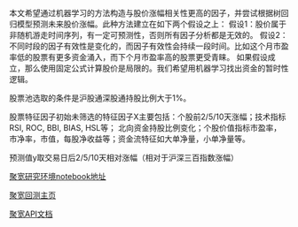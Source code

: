 本文希望通过机器学习的方法构造与股价涨幅相关性更高的因子，并尝试根据树回归模型预测未来股价涨幅。此种方法建立在如下两个假设之上： 
假设1：股价属于非随机游走时间序列，有一定可预测性，否则所有因子分析都是无效的。 
假设2：不同时段的因子有效性是变化的，而因子有效性会持续一段时间。比如这个月市盈率低的股票有更多资金涌入，而下个月市盈率高的股票更受青睐。
如果假设成立，那么使用固定公式计算股价是局限的。我们希望用机器学习找出资金的暂时性逻辑。

股票池选取的条件是沪股通深股通持股比例大于1%。

股票特征因子初始未筛选的特征因子X主要包括：个股前2/5/10天涨幅；技术指标RSI, ROC, BBI, BIAS, HSL等；
北向资金持股比例变化；个股价值指标市盈率，市净率，市值，每股净收益等；资金流特征如大单净量，小单净量等。

预测值y取交易日后2/5/10天相对涨幅（相对于沪深三百指数涨幅）

[聚宽研究环境notebook地址](https://www.joinquant.com/research)

[聚宽回测主页](https://www.joinquant.com/)

[聚宽API文档](https://www.joinquant.com/help/api/help?name=api)
